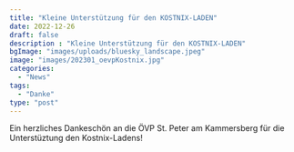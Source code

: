```yaml
---
title: "Kleine Unterstützung für den KOSTNIX-LADEN"
date: 2022-12-26
draft: false
description : "Kleine Unterstützung für den KOSTNIX-LADEN"
bgImage: "images/uploads/bluesky_landscape.jpeg"
image: "images/202301_oevpKostnix.jpg"
categories: 
  - "News"
tags:
  - "Danke"
type: "post"
---
```

Ein herzliches Dankeschön an die ÖVP St. Peter am Kammersberg für die Unterstüztung den Kostnix-Ladens!
 <!--more-->

